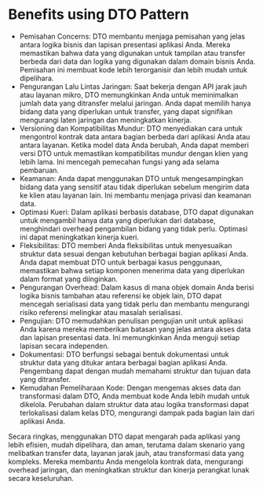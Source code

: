 # Benefits using DTO Pattern

- Pemisahan Concerns: DTO membantu menjaga pemisahan yang jelas antara logika bisnis dan lapisan presentasi aplikasi
  Anda. Mereka memastikan bahwa data yang digunakan untuk tampilan atau transfer berbeda dari data dan logika yang
  digunakan dalam domain bisnis Anda. Pemisahan ini membuat kode lebih terorganisir dan lebih mudah untuk dipelihara.
- Pengurangan Lalu Lintas Jaringan: Saat bekerja dengan API jarak jauh atau layanan mikro, DTO memungkinkan Anda untuk
  meminimalkan jumlah data yang ditransfer melalui jaringan. Anda dapat memilih hanya bidang data yang diperlukan untuk
  transfer, yang dapat signifikan mengurangi laten jaringan dan meningkatkan kinerja.
- Versioning dan Kompatibilitas Mundur: DTO menyediakan cara untuk mengontrol kontrak data antara bagian berbeda dari
  aplikasi Anda atau antara layanan. Ketika model data Anda berubah, Anda dapat memberi versi DTO untuk memastikan
  kompatibilitas mundur dengan klien yang lebih lama. Ini mencegah pemecahan fungsi yang ada selama pembaruan.
- Keamanan: Anda dapat menggunakan DTO untuk mengesampingkan bidang data yang sensitif atau tidak diperlukan sebelum
  mengirim data ke klien atau layanan lain. Ini membantu menjaga privasi dan keamanan data.
- Optimasi Kueri: Dalam aplikasi berbasis database, DTO dapat digunakan untuk mengambil hanya data yang diperlukan dari
  database, menghindari overhead pengambilan bidang yang tidak perlu. Optimasi ini dapat meningkatkan kinerja kueri.
- Fleksibilitas: DTO memberi Anda fleksibilitas untuk menyesuaikan struktur data sesuai dengan kebutuhan berbagai bagian
  aplikasi Anda. Anda dapat membuat DTO untuk berbagai kasus penggunaan, memastikan bahwa setiap komponen menerima data
  yang diperlukan dalam format yang diinginkan.
- Pengurangan Overhead: Dalam kasus di mana objek domain Anda berisi logika bisnis tambahan atau referensi ke objek
  lain, DTO dapat mencegah serialisasi data yang tidak perlu dan membantu mengurangi risiko referensi melingkar atau
  masalah serialisasi.
- Pengujian: DTO memudahkan penulisan pengujian unit untuk aplikasi Anda karena mereka memberikan batasan yang jelas
  antara akses data dan lapisan presentasi data. Ini memungkinkan Anda menguji setiap lapisan secara independen.
- Dokumentasi: DTO berfungsi sebagai bentuk dokumentasi untuk struktur data yang ditukar antara berbagai bagian aplikasi
  Anda. Pengembang dapat dengan mudah memahami struktur dan tujuan data yang ditransfer.
- Kemudahan Pemeliharaan Kode: Dengan mengemas akses data dan transformasi dalam DTO, Anda membuat kode Anda lebih mudah
  untuk dikelola. Perubahan dalam struktur data atau logika transformasi dapat terlokalisasi dalam kelas DTO, mengurangi
  dampak pada bagian lain dari aplikasi Anda.

Secara ringkas, menggunakan DTO dapat mengarah pada aplikasi yang lebih efisien, mudah dipelihara, dan aman, terutama
dalam skenario yang melibatkan transfer data, layanan jarak jauh, atau transformasi data yang kompleks. Mereka membantu
Anda mengelola kontrak data, mengurangi overhead jaringan, dan meningkatkan struktur dan kinerja perangkat lunak secara
keseluruhan.